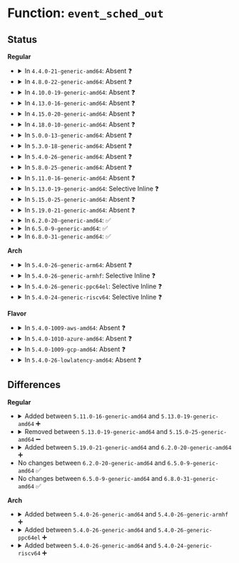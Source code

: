 # Function: <code>event_sched_out</code>

## Status
<b>Regular</b>
<ul>
<li>
<details>
<summary>In <code>4.4.0-21-generic-amd64</code>: Absent ❓</summary>

```json
{
  "name": "event_sched_out",
  "collision_type": "Unique Static",
  "inline_type": "Selective",
  "funcs": [
    {
      "addr": 18446744071580402192,
      "name": "event_sched_out",
      "external": false,
      "loc": "kernel/events/core.c:1555",
      "file": "kernel/events/core.c",
      "inline": "not declared, inlined",
      "caller_inline": [],
      "caller_func": [
        "kernel/events/core.c:__perf_event_disable",
        "kernel/events/core.c:__perf_remove_from_context",
        "kernel/events/core.c:group_sched_in",
        "kernel/events/core.c:group_sched_in"
      ]
    }
  ],
  "symbols": [
    {
      "addr": 18446744071580402192,
      "name": "event_sched_out.isra.91",
      "section": ".text",
      "bind": "STB_LOCAL",
      "size": 778
    }
  ]
}
```
</details>
</li>
<li>
<details>
<summary>In <code>4.8.0-22-generic-amd64</code>: Absent ❓</summary>

```json
{
  "name": "event_sched_out",
  "collision_type": "Unique Static",
  "inline_type": "Selective",
  "funcs": [
    {
      "addr": 18446744071580474816,
      "name": "event_sched_out",
      "external": false,
      "loc": "kernel/events/core.c:1783",
      "file": "kernel/events/core.c",
      "inline": "not declared, inlined",
      "caller_inline": [],
      "caller_func": [
        "kernel/events/core.c:group_sched_in",
        "kernel/events/core.c:group_sched_in"
      ]
    }
  ],
  "symbols": [
    {
      "addr": 18446744071580474816,
      "name": "event_sched_out.isra.94",
      "section": ".text",
      "bind": "STB_LOCAL",
      "size": 851
    }
  ]
}
```
</details>
</li>
<li>
<details>
<summary>In <code>4.10.0-19-generic-amd64</code>: Absent ❓</summary>

```json
{
  "name": "event_sched_out",
  "collision_type": "Unique Static",
  "inline_type": "Selective",
  "funcs": [
    {
      "addr": 18446744071580538816,
      "name": "event_sched_out",
      "external": false,
      "loc": "kernel/events/core.c:1791",
      "file": "kernel/events/core.c",
      "inline": "not declared, inlined",
      "caller_inline": [],
      "caller_func": [
        "kernel/events/core.c:group_sched_in",
        "kernel/events/core.c:group_sched_in",
        "kernel/events/core.c:group_sched_out",
        "kernel/events/core.c:group_sched_out"
      ]
    }
  ],
  "symbols": [
    {
      "addr": 18446744071580538816,
      "name": "event_sched_out.isra.95",
      "section": ".text",
      "bind": "STB_LOCAL",
      "size": 866
    }
  ]
}
```
</details>
</li>
<li>
<details>
<summary>In <code>4.13.0-16-generic-amd64</code>: Absent ❓</summary>

```json
{
  "name": "event_sched_out",
  "collision_type": "Unique Static",
  "inline_type": "Selective",
  "funcs": [
    {
      "addr": 18446744071580569936,
      "name": "event_sched_out",
      "external": false,
      "loc": "kernel/events/core.c:1804",
      "file": "kernel/events/core.c",
      "inline": "not declared, inlined",
      "caller_inline": [],
      "caller_func": [
        "kernel/events/core.c:group_sched_in",
        "kernel/events/core.c:group_sched_in",
        "kernel/events/core.c:group_sched_out",
        "kernel/events/core.c:group_sched_out"
      ]
    }
  ],
  "symbols": [
    {
      "addr": 18446744071580569936,
      "name": "event_sched_out.isra.89",
      "section": ".text",
      "bind": "STB_LOCAL",
      "size": 803
    }
  ]
}
```
</details>
</li>
<li>
<details>
<summary>In <code>4.15.0-20-generic-amd64</code>: Absent ❓</summary>

```json
{
  "name": "event_sched_out",
  "collision_type": "Unique Static",
  "inline_type": "Selective",
  "funcs": [
    {
      "addr": 18446744071580638736,
      "name": "event_sched_out",
      "external": false,
      "loc": "kernel/events/core.c:1801",
      "file": "kernel/events/core.c",
      "inline": "not declared, inlined",
      "caller_inline": [],
      "caller_func": [
        "kernel/events/core.c:group_sched_in",
        "kernel/events/core.c:group_sched_in",
        "kernel/events/core.c:__perf_remove_from_context"
      ]
    }
  ],
  "symbols": [
    {
      "addr": 18446744071580638736,
      "name": "event_sched_out.isra.90",
      "section": ".text",
      "bind": "STB_LOCAL",
      "size": 352
    }
  ]
}
```
</details>
</li>
<li>
<details>
<summary>In <code>4.18.0-10-generic-amd64</code>: Absent ❓</summary>

```json
{
  "name": "event_sched_out",
  "collision_type": "Unique Static",
  "inline_type": "Selective",
  "funcs": [
    {
      "addr": 18446744071580767744,
      "name": "event_sched_out",
      "external": false,
      "loc": "kernel/events/core.c:1991",
      "file": "kernel/events/core.c",
      "inline": "not declared, inlined",
      "caller_inline": [],
      "caller_func": [
        "kernel/events/core.c:group_sched_in",
        "kernel/events/core.c:group_sched_in",
        "kernel/events/core.c:__perf_event_disable",
        "kernel/events/core.c:__perf_remove_from_context"
      ]
    }
  ],
  "symbols": [
    {
      "addr": 18446744071580767744,
      "name": "event_sched_out.isra.106",
      "section": ".text",
      "bind": "STB_LOCAL",
      "size": 365
    }
  ]
}
```
</details>
</li>
<li>
<details>
<summary>In <code>5.0.0-13-generic-amd64</code>: Absent ❓</summary>

```json
{
  "name": "event_sched_out",
  "collision_type": "Unique Static",
  "inline_type": "Selective",
  "funcs": [
    {
      "addr": 18446744071580834976,
      "name": "event_sched_out",
      "external": false,
      "loc": "kernel/events/core.c:1991",
      "file": "kernel/events/core.c",
      "inline": "not declared, inlined",
      "caller_inline": [],
      "caller_func": [
        "kernel/events/core.c:group_sched_in",
        "kernel/events/core.c:group_sched_in",
        "kernel/events/core.c:__perf_event_disable",
        "kernel/events/core.c:__perf_remove_from_context"
      ]
    }
  ],
  "symbols": [
    {
      "addr": 18446744071580834976,
      "name": "event_sched_out.isra.106",
      "section": ".text",
      "bind": "STB_LOCAL",
      "size": 365
    }
  ]
}
```
</details>
</li>
<li>
<details>
<summary>In <code>5.3.0-18-generic-amd64</code>: Absent ❓</summary>

```json
{
  "name": "event_sched_out",
  "collision_type": "Unique Static",
  "inline_type": "Selective",
  "funcs": [
    {
      "addr": 18446744071580931251,
      "name": "event_sched_out",
      "external": false,
      "loc": "kernel/events/core.c:1993",
      "file": "kernel/events/core.c",
      "inline": "not declared, inlined",
      "caller_inline": [],
      "caller_func": [
        "kernel/events/core.c:group_sched_in",
        "kernel/events/core.c:group_sched_in",
        "kernel/events/core.c:__perf_event_disable",
        "kernel/events/core.c:__perf_remove_from_context"
      ]
    }
  ],
  "symbols": [
    {
      "addr": 18446744071580931200,
      "name": "event_sched_out.isra.0",
      "section": ".text",
      "bind": "STB_LOCAL",
      "size": 378
    },
    {
      "addr": 18446744071580983493,
      "name": "event_sched_out.isra.0.cold",
      "section": ".text",
      "bind": "STB_LOCAL",
      "size": 19
    }
  ]
}
```
</details>
</li>
<li>
<details>
<summary>In <code>5.4.0-26-generic-amd64</code>: Absent ❓</summary>

```json
{
  "name": "event_sched_out",
  "collision_type": "Unique Static",
  "inline_type": "Selective",
  "funcs": [
    {
      "addr": 18446744071580985136,
      "name": "event_sched_out",
      "external": false,
      "loc": "kernel/events/core.c:2078",
      "file": "kernel/events/core.c",
      "inline": "not declared, inlined",
      "caller_inline": [],
      "caller_func": [
        "kernel/events/core.c:group_sched_in",
        "kernel/events/core.c:group_sched_in",
        "kernel/events/core.c:__perf_event_disable",
        "kernel/events/core.c:__perf_remove_from_context",
        "kernel/events/core.c:perf_group_detach"
      ]
    }
  ],
  "symbols": [
    {
      "addr": 18446744071580985136,
      "name": "event_sched_out.isra.0",
      "section": ".text",
      "bind": "STB_LOCAL",
      "size": 376
    }
  ]
}
```
</details>
</li>
<li>
<details>
<summary>In <code>5.8.0-25-generic-amd64</code>: Absent ❓</summary>

```json
{
  "name": "event_sched_out",
  "collision_type": "Unique Static",
  "inline_type": "Selective",
  "funcs": [
    {
      "addr": 18446744071581177286,
      "name": "event_sched_out",
      "external": false,
      "loc": "kernel/events/core.c:2222",
      "file": "kernel/events/core.c",
      "inline": "not declared, inlined",
      "caller_inline": [
        "kernel/events/core.c:merge_sched_in",
        "kernel/events/core.c:merge_sched_in",
        "kernel/events/core.c:__perf_event_disable",
        "kernel/events/core.c:__perf_remove_from_context",
        "kernel/events/core.c:perf_group_detach"
      ],
      "caller_func": [
        "kernel/events/core.c:merge_sched_in",
        "kernel/events/core.c:merge_sched_in",
        "kernel/events/core.c:__perf_event_disable",
        "kernel/events/core.c:__perf_remove_from_context",
        "kernel/events/core.c:perf_group_detach"
      ]
    }
  ],
  "symbols": [
    {
      "addr": 18446744071581163424,
      "name": "event_sched_out.part.0",
      "section": ".text",
      "bind": "STB_LOCAL",
      "size": 465
    }
  ]
}
```
</details>
</li>
<li>
<details>
<summary>In <code>5.11.0-16-generic-amd64</code>: Absent ❓</summary>

```json
{
  "name": "event_sched_out",
  "collision_type": "Unique Static",
  "inline_type": "Selective",
  "funcs": [
    {
      "addr": 18446744071581222516,
      "name": "event_sched_out",
      "external": false,
      "loc": "kernel/events/core.c:2265",
      "file": "kernel/events/core.c",
      "inline": "not declared, inlined",
      "caller_inline": [
        "kernel/events/core.c:merge_sched_in",
        "kernel/events/core.c:merge_sched_in",
        "kernel/events/core.c:__perf_event_disable",
        "kernel/events/core.c:__perf_remove_from_context",
        "kernel/events/core.c:perf_group_detach",
        "kernel/events/core.c:perf_group_detach"
      ],
      "caller_func": [
        "kernel/events/core.c:merge_sched_in",
        "kernel/events/core.c:merge_sched_in",
        "kernel/events/core.c:__perf_event_disable",
        "kernel/events/core.c:__perf_remove_from_context",
        "kernel/events/core.c:perf_group_detach",
        "kernel/events/core.c:perf_group_detach"
      ]
    }
  ],
  "symbols": [
    {
      "addr": 18446744071581203168,
      "name": "event_sched_out.part.0",
      "section": ".text",
      "bind": "STB_LOCAL",
      "size": 465
    }
  ]
}
```
</details>
</li>
<li>
<details>
<summary>In <code>5.13.0-19-generic-amd64</code>: Selective Inline ❓</summary>

```c
void event_sched_out(struct perf_event * event, struct perf_cpu_context * cpuctx, struct perf_event_context * ctx)
```

```json
{
  "name": "event_sched_out",
  "collision_type": "Unique Static",
  "inline_type": "Selective",
  "funcs": [
    {
      "addr": 18446744071581227152,
      "name": "event_sched_out",
      "external": false,
      "loc": "kernel/events/core.c:2268",
      "file": "kernel/events/core.c",
      "inline": "not declared, inlined",
      "caller_inline": [],
      "caller_func": [
        "kernel/events/core.c:group_sched_in",
        "kernel/events/core.c:group_sched_in",
        "kernel/events/core.c:__perf_event_disable",
        "kernel/events/core.c:__perf_remove_from_context",
        "kernel/events/core.c:perf_group_detach",
        "kernel/events/core.c:perf_group_detach"
      ]
    }
  ],
  "symbols": [
    {
      "addr": 18446744071581227152,
      "name": "event_sched_out",
      "section": ".text",
      "bind": "STB_LOCAL",
      "size": 509
    }
  ]
}
```
</details>
</li>
<li>
<details>
<summary>In <code>5.15.0-25-generic-amd64</code>: Absent ❓</summary>

```json
{
  "name": "event_sched_out",
  "collision_type": "Unique Static",
  "inline_type": "Selective",
  "funcs": [
    {
      "addr": 18446744071581487525,
      "name": "event_sched_out",
      "external": false,
      "loc": "kernel/events/core.c:2336",
      "file": "kernel/events/core.c",
      "inline": "not declared, inlined",
      "caller_inline": [
        "kernel/events/core.c:merge_sched_in",
        "kernel/events/core.c:merge_sched_in",
        "kernel/events/core.c:__perf_event_disable",
        "kernel/events/core.c:__perf_remove_from_context",
        "kernel/events/core.c:perf_group_detach",
        "kernel/events/core.c:perf_group_detach"
      ],
      "caller_func": [
        "kernel/events/core.c:merge_sched_in",
        "kernel/events/core.c:merge_sched_in",
        "kernel/events/core.c:__perf_event_disable",
        "kernel/events/core.c:__perf_remove_from_context",
        "kernel/events/core.c:perf_group_detach",
        "kernel/events/core.c:perf_group_detach"
      ]
    }
  ],
  "symbols": [
    {
      "addr": 18446744071581462464,
      "name": "event_sched_out.part.0",
      "section": ".text",
      "bind": "STB_LOCAL",
      "size": 559
    }
  ]
}
```
</details>
</li>
<li>
<details>
<summary>In <code>5.19.0-21-generic-amd64</code>: Absent ❓</summary>

```json
{
  "name": "event_sched_out",
  "collision_type": "Unique Static",
  "inline_type": "Selective",
  "funcs": [
    {
      "addr": 18446744071581832997,
      "name": "event_sched_out",
      "external": false,
      "loc": "kernel/events/core.c:2249",
      "file": "kernel/events/core.c",
      "inline": "not declared, inlined",
      "caller_inline": [
        "kernel/events/core.c:merge_sched_in",
        "kernel/events/core.c:merge_sched_in",
        "kernel/events/core.c:__perf_event_disable",
        "kernel/events/core.c:__perf_remove_from_context",
        "kernel/events/core.c:perf_group_detach",
        "kernel/events/core.c:perf_group_detach"
      ],
      "caller_func": [
        "kernel/events/core.c:merge_sched_in",
        "kernel/events/core.c:merge_sched_in",
        "kernel/events/core.c:__perf_event_disable",
        "kernel/events/core.c:__perf_remove_from_context",
        "kernel/events/core.c:perf_group_detach",
        "kernel/events/core.c:perf_group_detach"
      ]
    }
  ],
  "symbols": [
    {
      "addr": 18446744071581808864,
      "name": "event_sched_out.part.0",
      "section": ".text",
      "bind": "STB_LOCAL",
      "size": 555
    }
  ]
}
```
</details>
</li>
<li>
<details>
<summary>In <code>6.2.0-20-generic-amd64</code>: ✅</summary>

```c
void event_sched_out(struct perf_event * event, struct perf_event_context * ctx)
```

```json
{
  "name": "event_sched_out",
  "collision_type": "Unique Static",
  "inline_type": "No",
  "funcs": [
    {
      "addr": 18446744071582245808,
      "name": "event_sched_out",
      "external": false,
      "loc": "kernel/events/core.c:2221",
      "file": "kernel/events/core.c",
      "inline": "seen, unknown",
      "caller_inline": [],
      "caller_func": [
        "kernel/events/core.c:merge_sched_in",
        "kernel/events/core.c:merge_sched_in",
        "kernel/events/core.c:__perf_event_disable",
        "kernel/events/core.c:__perf_remove_from_context",
        "kernel/events/core.c:perf_group_detach",
        "kernel/events/core.c:perf_group_detach"
      ]
    }
  ],
  "symbols": [
    {
      "addr": 18446744071582245808,
      "name": "event_sched_out",
      "section": ".text",
      "bind": "STB_LOCAL",
      "size": 650
    }
  ]
}
```
</details>
</li>
<li>
<details>
<summary>In <code>6.5.0-9-generic-amd64</code>: ✅</summary>

```c
void event_sched_out(struct perf_event * event, struct perf_event_context * ctx)
```

```json
{
  "name": "event_sched_out",
  "collision_type": "Unique Static",
  "inline_type": "No",
  "funcs": [
    {
      "addr": 18446744071582446528,
      "name": "event_sched_out",
      "external": false,
      "loc": "kernel/events/core.c:2221",
      "file": "kernel/events/core.c",
      "inline": "seen, unknown",
      "caller_inline": [],
      "caller_func": [
        "kernel/events/core.c:merge_sched_in",
        "kernel/events/core.c:merge_sched_in",
        "kernel/events/core.c:__perf_event_disable",
        "kernel/events/core.c:__perf_remove_from_context",
        "kernel/events/core.c:perf_group_detach",
        "kernel/events/core.c:perf_group_detach"
      ]
    }
  ],
  "symbols": [
    {
      "addr": 18446744071582446528,
      "name": "event_sched_out",
      "section": ".text",
      "bind": "STB_LOCAL",
      "size": 654
    }
  ]
}
```
</details>
</li>
<li>
<details>
<summary>In <code>6.8.0-31-generic-amd64</code>: ✅</summary>

```c
void event_sched_out(struct perf_event * event, struct perf_event_context * ctx)
```

```json
{
  "name": "event_sched_out",
  "collision_type": "Unique Static",
  "inline_type": "No",
  "funcs": [
    {
      "addr": 18446744071582615600,
      "name": "event_sched_out",
      "external": false,
      "loc": "kernel/events/core.c:2259",
      "file": "kernel/events/core.c",
      "inline": "seen, unknown",
      "caller_inline": [],
      "caller_func": [
        "kernel/events/core.c:merge_sched_in",
        "kernel/events/core.c:merge_sched_in",
        "kernel/events/core.c:__perf_event_disable",
        "kernel/events/core.c:__perf_remove_from_context",
        "kernel/events/core.c:perf_group_detach",
        "kernel/events/core.c:perf_group_detach"
      ]
    }
  ],
  "symbols": [
    {
      "addr": 18446744071582615600,
      "name": "event_sched_out",
      "section": ".text",
      "bind": "STB_LOCAL",
      "size": 685
    }
  ]
}
```
</details>
</li>
</ul>
<b>Arch</b>
<ul>
<li>
<details>
<summary>In <code>5.4.0-26-generic-arm64</code>: Absent ❓</summary>

```json
{
  "name": "event_sched_out",
  "collision_type": "Unique Static",
  "inline_type": "Selective",
  "funcs": [
    {
      "addr": 18446603336492356200,
      "name": "event_sched_out",
      "external": false,
      "loc": "kernel/events/core.c:2078",
      "file": "kernel/events/core.c",
      "inline": "not declared, inlined",
      "caller_inline": [],
      "caller_func": [
        "kernel/events/core.c:group_sched_in",
        "kernel/events/core.c:group_sched_in",
        "kernel/events/core.c:__perf_event_disable",
        "kernel/events/core.c:__perf_remove_from_context",
        "kernel/events/core.c:perf_group_detach"
      ]
    }
  ],
  "symbols": [
    {
      "addr": 18446603336492356200,
      "name": "event_sched_out.isra.0",
      "section": ".text",
      "bind": "STB_LOCAL",
      "size": 356
    }
  ]
}
```
</details>
</li>
<li>
<details>
<summary>In <code>5.4.0-26-generic-armhf</code>: Selective Inline ❓</summary>

```c
void event_sched_out(struct perf_event * event, struct perf_cpu_context * cpuctx, struct perf_event_context * ctx)
```

```json
{
  "name": "event_sched_out",
  "collision_type": "Unique Static",
  "inline_type": "Selective",
  "funcs": [
    {
      "addr": 3226240276,
      "name": "event_sched_out",
      "external": false,
      "loc": "kernel/events/core.c:2078",
      "file": "kernel/events/core.c",
      "inline": "not declared, inlined",
      "caller_inline": [],
      "caller_func": [
        "kernel/events/core.c:group_sched_in",
        "kernel/events/core.c:group_sched_in",
        "kernel/events/core.c:__perf_event_disable",
        "kernel/events/core.c:__perf_remove_from_context",
        "kernel/events/core.c:perf_group_detach"
      ]
    }
  ],
  "symbols": [
    {
      "addr": 3226240276,
      "name": "event_sched_out",
      "section": ".text",
      "bind": "STB_LOCAL",
      "size": 384
    }
  ]
}
```
</details>
</li>
<li>
<details>
<summary>In <code>5.4.0-26-generic-ppc64el</code>: Selective Inline ❓</summary>

```c
void event_sched_out(struct perf_event * event, struct perf_cpu_context * cpuctx, struct perf_event_context * ctx)
```

```json
{
  "name": "event_sched_out",
  "collision_type": "Unique Static",
  "inline_type": "Selective",
  "funcs": [
    {
      "addr": 13835058055285605856,
      "name": "event_sched_out",
      "external": false,
      "loc": "kernel/events/core.c:2078",
      "file": "kernel/events/core.c",
      "inline": "not declared, inlined",
      "caller_inline": [],
      "caller_func": [
        "kernel/events/core.c:group_sched_in",
        "kernel/events/core.c:group_sched_in",
        "kernel/events/core.c:__perf_event_disable",
        "kernel/events/core.c:__perf_remove_from_context",
        "kernel/events/core.c:perf_group_detach"
      ]
    }
  ],
  "symbols": [
    {
      "addr": 13835058055285605856,
      "name": "event_sched_out",
      "section": ".text",
      "bind": "STB_LOCAL",
      "size": 456
    }
  ]
}
```
</details>
</li>
<li>
<details>
<summary>In <code>5.4.0-24-generic-riscv64</code>: Selective Inline ❓</summary>

```c
void event_sched_out(struct perf_event * event, struct perf_cpu_context * cpuctx, struct perf_event_context * ctx)
```

```json
{
  "name": "event_sched_out",
  "collision_type": "Unique Static",
  "inline_type": "Selective",
  "funcs": [
    {
      "addr": 18446743936272477460,
      "name": "event_sched_out",
      "external": false,
      "loc": "kernel/events/core.c:2078",
      "file": "kernel/events/core.c",
      "inline": "not declared, inlined",
      "caller_inline": [],
      "caller_func": [
        "kernel/events/core.c:group_sched_in",
        "kernel/events/core.c:group_sched_in",
        "kernel/events/core.c:__perf_event_disable",
        "kernel/events/core.c:__perf_remove_from_context",
        "kernel/events/core.c:perf_group_detach"
      ]
    }
  ],
  "symbols": [
    {
      "addr": 18446743936272477460,
      "name": "event_sched_out",
      "section": ".text",
      "bind": "STB_LOCAL",
      "size": 288
    }
  ]
}
```
</details>
</li>
</ul>
<b>Flavor</b>
<ul>
<li>
<details>
<summary>In <code>5.4.0-1009-aws-amd64</code>: Absent ❓</summary>

```json
{
  "name": "event_sched_out",
  "collision_type": "Unique Static",
  "inline_type": "Selective",
  "funcs": [
    {
      "addr": 18446744071580953936,
      "name": "event_sched_out",
      "external": false,
      "loc": "kernel/events/core.c:2078",
      "file": "kernel/events/core.c",
      "inline": "not declared, inlined",
      "caller_inline": [],
      "caller_func": [
        "kernel/events/core.c:group_sched_in",
        "kernel/events/core.c:group_sched_in",
        "kernel/events/core.c:__perf_event_disable",
        "kernel/events/core.c:__perf_remove_from_context",
        "kernel/events/core.c:perf_group_detach"
      ]
    }
  ],
  "symbols": [
    {
      "addr": 18446744071580953936,
      "name": "event_sched_out.isra.0",
      "section": ".text",
      "bind": "STB_LOCAL",
      "size": 376
    }
  ]
}
```
</details>
</li>
<li>
<details>
<summary>In <code>5.4.0-1010-azure-amd64</code>: Absent ❓</summary>

```json
{
  "name": "event_sched_out",
  "collision_type": "Unique Static",
  "inline_type": "Selective",
  "funcs": [
    {
      "addr": 18446744071580900000,
      "name": "event_sched_out",
      "external": false,
      "loc": "kernel/events/core.c:2078",
      "file": "kernel/events/core.c",
      "inline": "not declared, inlined",
      "caller_inline": [],
      "caller_func": [
        "kernel/events/core.c:group_sched_in",
        "kernel/events/core.c:group_sched_in",
        "kernel/events/core.c:__perf_event_disable",
        "kernel/events/core.c:__perf_remove_from_context",
        "kernel/events/core.c:perf_group_detach"
      ]
    }
  ],
  "symbols": [
    {
      "addr": 18446744071580900000,
      "name": "event_sched_out.isra.0",
      "section": ".text",
      "bind": "STB_LOCAL",
      "size": 376
    }
  ]
}
```
</details>
</li>
<li>
<details>
<summary>In <code>5.4.0-1009-gcp-amd64</code>: Absent ❓</summary>

```json
{
  "name": "event_sched_out",
  "collision_type": "Unique Static",
  "inline_type": "Selective",
  "funcs": [
    {
      "addr": 18446744071580945184,
      "name": "event_sched_out",
      "external": false,
      "loc": "kernel/events/core.c:2078",
      "file": "kernel/events/core.c",
      "inline": "not declared, inlined",
      "caller_inline": [],
      "caller_func": [
        "kernel/events/core.c:group_sched_in",
        "kernel/events/core.c:group_sched_in",
        "kernel/events/core.c:__perf_event_disable",
        "kernel/events/core.c:__perf_remove_from_context",
        "kernel/events/core.c:perf_group_detach"
      ]
    }
  ],
  "symbols": [
    {
      "addr": 18446744071580945184,
      "name": "event_sched_out.isra.0",
      "section": ".text",
      "bind": "STB_LOCAL",
      "size": 376
    }
  ]
}
```
</details>
</li>
<li>
<details>
<summary>In <code>5.4.0-26-lowlatency-amd64</code>: Absent ❓</summary>

```json
{
  "name": "event_sched_out",
  "collision_type": "Unique Static",
  "inline_type": "Selective",
  "funcs": [
    {
      "addr": 18446744071581007056,
      "name": "event_sched_out",
      "external": false,
      "loc": "kernel/events/core.c:2078",
      "file": "kernel/events/core.c",
      "inline": "not declared, inlined",
      "caller_inline": [],
      "caller_func": [
        "kernel/events/core.c:group_sched_in",
        "kernel/events/core.c:group_sched_in",
        "kernel/events/core.c:__perf_event_disable",
        "kernel/events/core.c:__perf_remove_from_context",
        "kernel/events/core.c:perf_group_detach"
      ]
    }
  ],
  "symbols": [
    {
      "addr": 18446744071581007056,
      "name": "event_sched_out.isra.0",
      "section": ".text",
      "bind": "STB_LOCAL",
      "size": 376
    }
  ]
}
```
</details>
</li>
</ul>

## Differences
<b>Regular</b>
<ul>
<li>
<details>
<summary>Added between <code>5.11.0-16-generic-amd64</code> and <code>5.13.0-19-generic-amd64</code> ➕</summary>

```c
void event_sched_out(struct perf_event * event, struct perf_cpu_context * cpuctx, struct perf_event_context * ctx)
```
</details>
</li>
<li>
<details>
<summary>Removed between <code>5.13.0-19-generic-amd64</code> and <code>5.15.0-25-generic-amd64</code> ➖</summary>

```c
void event_sched_out(struct perf_event * event, struct perf_cpu_context * cpuctx, struct perf_event_context * ctx)
```
</details>
</li>
<li>
<details>
<summary>Added between <code>5.19.0-21-generic-amd64</code> and <code>6.2.0-20-generic-amd64</code> ➕</summary>

```c
void event_sched_out(struct perf_event * event, struct perf_event_context * ctx)
```
</details>
</li>
<li>
No changes between <code>6.2.0-20-generic-amd64</code> and <code>6.5.0-9-generic-amd64</code> ✅
</li>
<li>
No changes between <code>6.5.0-9-generic-amd64</code> and <code>6.8.0-31-generic-amd64</code> ✅
</li>
</ul>
<b>Arch</b>
<ul>
<li>
<details>
<summary>Added between <code>5.4.0-26-generic-amd64</code> and <code>5.4.0-26-generic-armhf</code> ➕</summary>

```c
void event_sched_out(struct perf_event * event, struct perf_cpu_context * cpuctx, struct perf_event_context * ctx)
```
</details>
</li>
<li>
<details>
<summary>Added between <code>5.4.0-26-generic-amd64</code> and <code>5.4.0-26-generic-ppc64el</code> ➕</summary>

```c
void event_sched_out(struct perf_event * event, struct perf_cpu_context * cpuctx, struct perf_event_context * ctx)
```
</details>
</li>
<li>
<details>
<summary>Added between <code>5.4.0-26-generic-amd64</code> and <code>5.4.0-24-generic-riscv64</code> ➕</summary>

```c
void event_sched_out(struct perf_event * event, struct perf_cpu_context * cpuctx, struct perf_event_context * ctx)
```
</details>
</li>
</ul>
